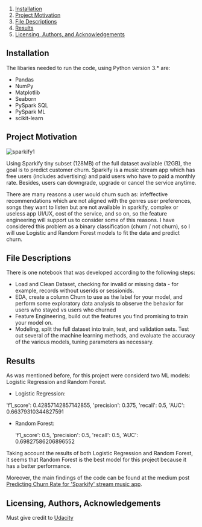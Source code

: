 1. [Installation](#installation)
2. [Project Motivation](#motivation)
3. [File Descriptions](#files)
4. [Results](#results)
5. [Licensing, Authors, and Acknowledgements](#licensing)

## Installation <a name="installation"></a>

The libaries needed to run the code, using Python version 3.* are:

* Pandas
* NumPy
* Matplotlib
* Seaborn
* PySpark SQL
* PySpark ML
* scikit-learn

## Project Motivation<a name="motivation"></a>

![sparkify1](https://user-images.githubusercontent.com/45834444/87700587-2c28a000-c75c-11ea-9dc5-37dd65990872.png)

Using Sparkify tiny subset (128MB) of the full dataset available (12GB), the goal is to predict customer churn. Sparkify is a music stream app which has free users (includes advertising) and paid users who have to paid a monthly rate. Besides, users can downgrade, upgrade or cancel the service anytime.  

There are many reasons a user would churn such as: infeffective recommendations which are not aligned with the genres user preferences, songs they want to listen but are not available in sparkify, complex or useless app UI/UX, cost of the service, and so on, so the feature engineering will support us to consider some of this reasons. I have considered this problem as a binary classification (churn / not churn), so I will use Logistic and Random Forest models to fit the data and predict churn.

## File Descriptions <a name="files"></a>

There is one notebook that was developed according to the following steps:

* Load and Clean Dataset, checking for invalid or missing data - for example, records without userids or sessionids.
* EDA, create a column Churn to use as the label for your model, and perform some exploratory data analysis to observe the behavior for users who stayed vs users who churned
* Feature Engineering, build out the features you find promising to train your model on.
* Modeling, split the full dataset into train, test, and validation sets. Test out several of the machine learning methods, and evaluate the accuracy of the various models, tuning parameters as necessary.

## Results<a name="results"></a>

As was mentioned before, for this project were considerd two ML models: Logistic Regression and Random Forest.
* Logistic Regression:

 'f1_score': 0.42857142857142855, 'precision': 0.375, 'recall': 0.5, 'AUC': 0.66379310344827591

* Random Forest:

  'f1_score': 0.5, 'precision': 0.5, 'recall': 0.5, 'AUC': 0.69827586206896552

Taking account the results of both Logistic Regression and Random Forest, it seems that Random Forest is the best model for this project because it has a better performance.

Moreover, the main findings of the code can be found at the medium post [Predicting Churn Rate for 'Sparkify' stream music app](https://medium.com/@klever.mera/predicting-churn-rate-for-sparkify-stream-music-app-1697e5920151).

## Licensing, Authors, Acknowledgements<a name="licensing"></a>

Must give credit to [Udacity](https://cn.udacity.com/) 


